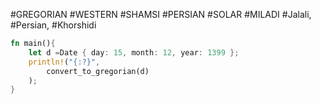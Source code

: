 #GREGORIAN #WESTERN #SHAMSI #PERSIAN #SOLAR #MILADI #Jalali, #Persian, #Khorshidi      
```rust
fn main(){
    let d =Date { day: 15, month: 12, year: 1399 };
    println!("{:?}",
        convert_to_gregorian(d)
    );
}
```